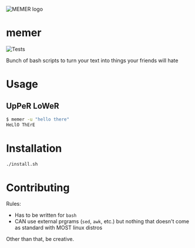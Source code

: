 ![MEMER logo](images/logo.png)

# memer
![Tests](https://github.com/iwishiwasaneagle/memer/workflows/Tests/badge.svg)

Bunch of bash scripts to turn your text into things your friends will hate

# Usage
## UpPeR LoWeR 
```bash
$ memer -u "hello there"
HeLlO ThErE
```

# Installation

```bash
./install.sh
```

# Contributing

Rules:
  - Has to be written for `bash`
  - CAN use external prgrams (`sed`, `awk`, etc.) but nothing that doesn't come as standard with MOST linux distros
  
Other than that, be creative.
